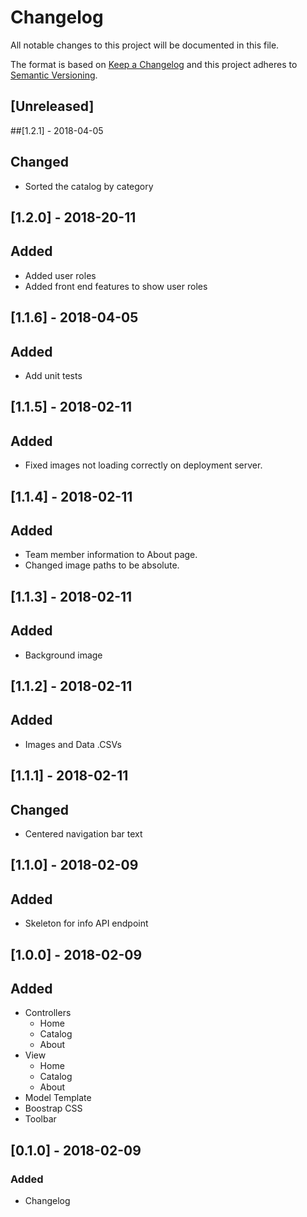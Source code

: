# Changelog
All notable changes to this project will be documented in this file.

The format is based on [Keep a Changelog](http://keepachangelog.com/en/1.0.0/)
and this project adheres to [Semantic Versioning](http://semver.org/spec/v2.0.0.html).

## [Unreleased]

##[1.2.1] - 2018-04-05
## Changed
- Sorted the catalog by category

## [1.2.0] - 2018-20-11
## Added
- Added user roles
- Added front end features to show user roles

## [1.1.6] - 2018-04-05
## Added
- Add unit tests

## [1.1.5] - 2018-02-11
## Added
- Fixed images not loading correctly on deployment server.

## [1.1.4] - 2018-02-11
## Added
- Team member information to About page.
- Changed image paths to be absolute.

## [1.1.3] - 2018-02-11
## Added
- Background image

## [1.1.2] - 2018-02-11
## Added
- Images and Data .CSVs

## [1.1.1] - 2018-02-11
## Changed
- Centered navigation bar text

## [1.1.0] - 2018-02-09
## Added
- Skeleton for info API endpoint

## [1.0.0] - 2018-02-09
## Added
- Controllers
    - Home
    - Catalog
    - About
- View
    - Home
    - Catalog
    - About
- Model Template
- Boostrap CSS
- Toolbar

## [0.1.0] - 2018-02-09
### Added
- Changelog
